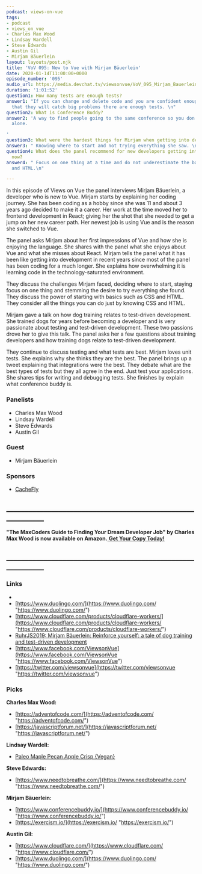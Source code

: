 ```yaml
---
podcast: views-on-vue
tags:
- podcast
- views_on_vue
- Charles Max Wood
- Lindsay Wardell
- Steve Edwards
- Austin Gil
- Mirjam Bäuerlein
layout: layouts/post.njk
title: 'VoV 095: New to Vue with Mirjam Bäuerlein'
date: 2020-01-14T11:00:00+0000
episode_number: '095'
audio_url: https://media.devchat.tv/viewsonvue/VoV_095_Mirjam_Bauerlein.mp3
duration: '1:01:52'
question1: How many tests are enough tests?
answer1: "If you can change and delete code and you are confident enough in your tests
  that they will catch big problems there are enough tests. \n"
question2: What is Conference Buddy?
answer2: 'A way to find people going to the same conference so you don’t have to go
  alone.

'
question3: What were the hardest things for Mirjam when getting into development now?
answer3: " Knowing where to start and not trying everything she saw. \n"
question4: What does the panel recommend for new developers getting into development
  now?
answer4: " Focus on one thing at a time and do not underestimate the basics like CSS
  and HTML.\n"

---
```

In this episode of Views on Vue the panel interviews Mirjam Bäuerlein, a developer who is new to Vue. Mirjam starts by explaining her coding journey. She has been coding as a hobby since she was 11 and about 3 years ago decided to make it a career. Her work at the time moved her to frontend development in React; giving her the shot that she needed to get a jump on her new career path. Her newest job is using Vue and is the reason she switched to Vue.

The panel asks Mirjam about her first impressions of Vue and how she is enjoying the language. She shares with the panel what she enjoys about Vue and what she misses about React. Mirjam tells the panel what it has been like getting into development in recent years since most of the panel has been coding for a much longer. She explains how overwhelming it is learning code in the technology-saturated environment.

They discuss the challenges Mirjam faced, deciding where to start, staying focus on one thing and stemming the desire to try everything she found. They discuss the power of starting with basics such as CSS and HTML. They consider all the things you can do just by knowing CSS and HTML.

Mirjam gave a talk on how dog training relates to test-driven development. She trained dogs for years before becoming a developer and is very passionate about testing and test-driven development. These two passions drove her to give this talk. The panel asks her a few questions about training developers and how training dogs relate to test-driven development.

They continue to discuss testing and what tests are best. Mirjam loves unit tests. She explains why she thinks they are the best. The panel brings up a tweet explaining that integrations were the best. They debate what are the best types of tests but they all agree in the end. Just test your applications. She shares tips for writing and debugging tests. She finishes by explain what conference buddy is.

### **Panelists**

* Charles Max Wood
* Lindsay Wardell
* Steve Edwards
* Austin Gil

### **Guest**

* Mirjam Bäuerlein

### **Sponsors**

* [CacheFly](https://www.cachefly.com/)

## **____________________________________________________________**

**"The MaxCoders Guide to Finding Your Dream Developer Job" by Charles Max Wood is now available on Amazon.**[ **Get Your Copy Today!**](https://www.amazon.com/gp/product/B081MBL5C9/ref=as_li_ss_tl?ie=UTF8&linkCode=sl1&tag=devchattv-20&linkId=9d61363241636e2546ef46abba198746&language=en_US)

## **____________________________________________________________**

### **Links**

* 
* [https://www.duolingo.com/](https://www.duolingo.com/ "https://www.duolingo.com/")
* [https://www.cloudflare.com/products/cloudflare-workers/](https://www.cloudflare.com/products/cloudflare-workers/ "https://www.cloudflare.com/products/cloudflare-workers/")
* [RuhrJS2019: Mirjam Bäuerlein: Reinforce yourself: a tale of dog training and test-driven development](https://www.youtube.com/watch?v=V7QRcnnMoKI)
* [https://www.facebook.com/ViewsonVue](https://www.facebook.com/ViewsonVue "https://www.facebook.com/ViewsonVue")
* [https://twitter.com/viewsonvue](https://twitter.com/viewsonvue "https://twitter.com/viewsonvue")

### **Picks**

**Charles Max Wood:**

* [https://adventofcode.com/](https://adventofcode.com/ "https://adventofcode.com/")
* [https://javascriptforum.net/](https://javascriptforum.net/ "https://javascriptforum.net/")

**Lindsay Wardell:**

* [Paleo Maple Pecan Apple Crisp {Vegan}](https://www.paleorunningmomma.com/paleo-maple-pecan-apple-crisp)

**Steve Edwards:**

* [https://www.needtobreathe.com/](https://www.needtobreathe.com/ "https://www.needtobreathe.com/")

**Mirjam Bäuerlein:**

* [https://www.conferencebuddy.io/](https://www.conferencebuddy.io/ "https://www.conferencebuddy.io/")
* [https://exercism.io/](https://exercism.io/ "https://exercism.io/")

**Austin Gil:**

* [https://www.cloudflare.com/](https://www.cloudflare.com/ "https://www.cloudflare.com/")
* [https://www.duolingo.com/](https://www.duolingo.com/ "https://www.duolingo.com/")